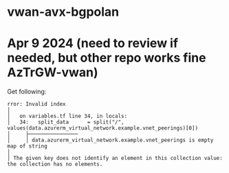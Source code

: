 # vwan-avx-bgpolan

# Apr 9 2024  (need to review if needed, but other repo works fine  AzTrGW-vwan)
Get following:

```
rror: Invalid index
│
│   on variables.tf line 34, in locals:
│   34:   split_data      = split("/", values(data.azurerm_virtual_network.example.vnet_peerings)[0])
│     ├────────────────
│     │ data.azurerm_virtual_network.example.vnet_peerings is empty map of string
│
│ The given key does not identify an element in this collection value: the collection has no elements.
```

